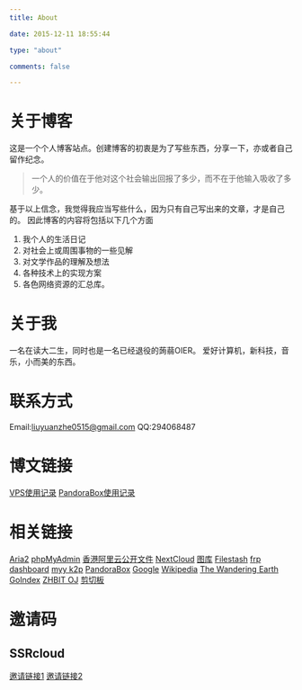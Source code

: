 ```yaml
---
title: About

date: 2015-12-11 18:55:44

type: "about"

comments: false

---
```

# 关于博客
这是一个个人博客站点。创建博客的初衷是为了写些东西，分享一下，亦或者自己留作纪念。

>  一个人的价值在于他对这个社会输出回报了多少，而不在于他输入吸收了多少。

基于以上信念，我觉得我应当写些什么，因为只有自己写出来的文章，才是自己的。
因此博客的内容将包括以下几个方面

1.  我个人的生活日记
2.  对社会上或周围事物的一些见解
3.  对文学作品的理解及想法
4.  各种技术上的实现方案
5.  各色网络资源的汇总库。

# 关于我
一名在读大二生，同时也是一名已经退役的蒟蒻OIER。
爱好计算机，新科技，音乐，小而美的东西。

# 联系方式
Email:liuyuanzhe0515@gmail.com
QQ:294068487

# 博文链接
[VPS使用记录](/2019/04/15/vps使用记录/)
[PandoraBox使用记录](/2019/11/17/PandoraBox使用记录/)

# 相关链接
[Aria2](https://static.home999.cc/aria2/)
[phpMyAdmin](https://static.home999.cc/phpMyAdmin/)
[香港阿里云公开文件](https://static.home999.cc)
[NextCloud](http://cloud.home999.cc/)
[图库](https://image.home999.cc)
[Filestash](https://file.home999.cc/login)
[frp dashboard](http://home999.cc:7500/)
[myy k2p](http://k2p.home999.cc:8080/)
[PandoraBox](http://newk2p.home999.cc:8080/)
[Google](https://g.home999.cc/)
[Wikipedia](https://w.home999.cc/)
[The Wandering Earth](http://earth.home999.cc/)
[GoIndex](https://gd.lyz05.workers.dev/)
[ZHBIT OJ](http://oj.home999.cc:8080/)
[剪切板](/note/)

# 邀请码
## SSRcloud
[邀请链接1](https://stephanie6251dsaszd.xyz/auth/register?code=57MC)
[邀请链接2](https://stephanie6251dsaszd.xyz/#/auth/register?code=57MC)
<!-- [PandoraBox](https://k2p.home999.cc:8081/) -->
<!-- [eTest](https://home999.cc:8086/) -->
<!-- Fortuna OJ: http://jp.home999.cc/foj/#main/home -->